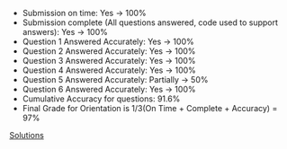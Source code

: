 - Submission on time: Yes -> 100%
- Submission complete (All questions answered, code used to support answers): Yes -> 100%
- Question 1 Answered Accurately: Yes -> 100%
- Question 2 Answered Accurately: Yes -> 100%
- Question 3 Answered Accurately: Yes -> 100%
- Question 4 Answered Accurately: Yes -> 100%
- Question 5 Answered Accurately: Partially -> 50%
- Question 6 Answered Accurately: Yes -> 100%
- Cumulative Accuracy for questions: 91.6%
- Final Grade for Orientation is 1/3(On Time + Complete + Accuracy) = 97%


[Solutions](https://github.com/Chem6004/orientation-to-python-FoleyLab/blob/master/Linear%20Variational%20Method-Solutions.pdf)

